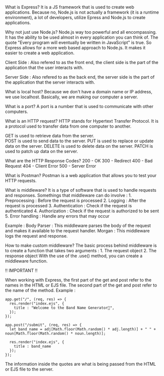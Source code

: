 What is Express?
 It is a JS framework that is used to create web applications. Because no, Node.js is not actually a framework (it is a runtime environment), a lot of developers, utilize Epress and Node.js to create applications. 

Why not just use Node.js?
 Node.js way too powerful and all encompassing. It has the ability to be used almost in every application you can think of. The quote "Every program will eventually be written in JavaScript" is true. So Express allows for a more web based approach to Node.js. It makes it easier to create a web application.      

Client Side : Also refered to as the front end, the client side is the part of the application that the user interacts with.

Server Side : Also refered to as the back end, the server side is the part of the application that the server interacts with.

What is local host?
 Because we don't have a domain name or IP address, we use localhost. Basically, we are making our computer a server. 

What is a port? 
 A port is a number that is used to communicate with other computers.

What is an HTTP request?
 HTTP stands for Hypertext Transfer Protocol. It is a protocol used to transfer data from one computer to another.

 GET is used to retrieve data from the server.  
 POST is used to send data to the server.
 PUT is used to replace or update data on the server.
 DELETE is used to delete data on the server.
 PATCH is used to patch up data on the server.

What are the HTTP Response Codes?
 200 - OK
 300 - Redirect
 400 - Bad Request
 404 - Client Error
 500 - Server Error

What is Postman?
 Postman is a web application that allows you to test your HTTP requests.

What is middleware?
 It is a type of software that is used to handle requests and responses. Somethings that middleware can do involve : 
    1. Preprocessing : Before the request is processed
    2. Logging : After the request is processed
    3. Authentication : Check if the request is authenticated 
    4. Authorization : Check if the request is authorized to be sent
    5. Error handling : Handle any errors that may occur

 Example : 
    Body Parser : This middleware parses the body of the request and makes it available to the request handler.
    Morgan : This middleware logs the request and response.

How to make custom middleware?
 The basic process behind middleware is to create a function that takes two arguments : 
    1. The request object
    2. The response object
 With the use of the .use() method, you can create a middleware function.

!! IMPORTANT !!

When working with Express, the first part of the get and post refer to the names in the HTML or EJS file. The second part of the get and post refer to the name of the method. Example : 

```
app.get("/", (req, res) => {
  res.render("index.ejs", {
    title : "Welcome to the Band Name Generator🤘",
  });
});

app.post("/submit", (req, res) => {
  let band_name = adj[Math.floor(Math.random() * adj.length)] + " " + noun[Math.floor(Math.random() * noun.length)];

  res.render("index.ejs", {
    title : band_name
  });
});
```

 The information inside the quotes are what is being passed from the HTML or EJS file to the server.